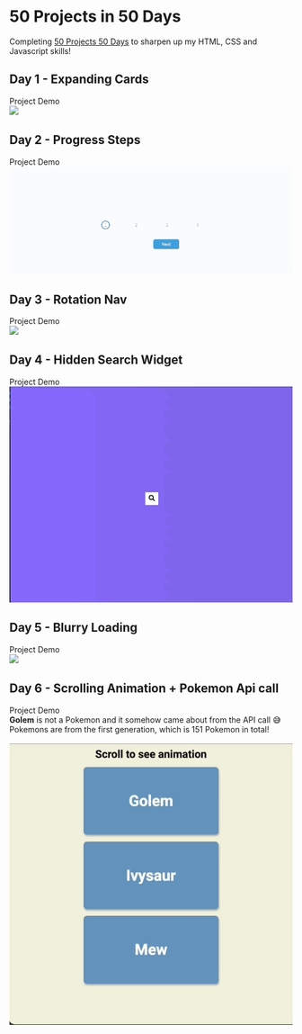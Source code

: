 # 50 Projects in 50 Days

Completing [50 Projects 50 Days](https://www.udemy.com/course/50-projects-50-days/) to sharpen up my HTML, CSS and Javascript skills! <br>

## Day 1 - Expanding Cards
Project Demo <br>
![](./demo-gifs/Day1-gif.gif)

## Day 2 - Progress Steps
Project Demo <br>
![](./demo-gifs/Day2-gif.gif)

## Day 3 - Rotation Nav
Project Demo <br>
![](./demo-gifs/Day3-gif.gif)

## Day 4 - Hidden Search Widget
Project Demo <br>
![](./demo-gifs/Day4-gif.gif)

## Day 5 - Blurry Loading
Project Demo <br>
![](./demo-gifs/Day5-gif.gif)

## Day 6 - Scrolling Animation + Pokemon Api call
Project Demo <br>
**Golem** is not a Pokemon and it somehow came about from the API call 😅 <br>
Pokemons are from the first generation, which is 151 Pokemon in total! <br> <br>
![](./demo-gifs/Day6-gif.gif)
